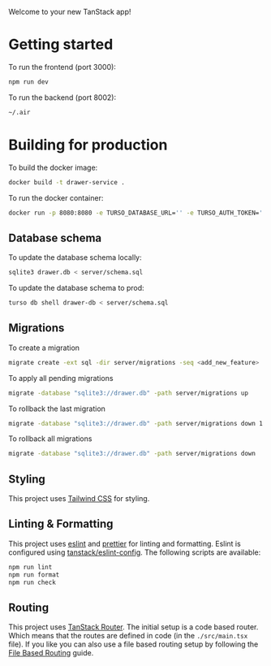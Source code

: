 Welcome to your new TanStack app!

# Getting started

To run the frontend (port 3000):
```bash
npm run dev
```

To run the backend (port 8002):
```bash
~/.air
```

# Building for production

To build the docker image:

```bash
docker build -t drawer-service .
```

To run the docker container:

```bash
docker run -p 8080:8080 -e TURSO_DATABASE_URL='' -e TURSO_AUTH_TOKEN='' -e FROM_EMAIL='' -e GMAIL_APP_PASSWORD='' -e ENV='' -e BASE_URL='' drawer-service
```

## Database schema

To update the database schema locally:

```bash
sqlite3 drawer.db < server/schema.sql
```

To update the database schema to prod:


```bash
turso db shell drawer-db < server/schema.sql
```

## Migrations

To create a migration

```bash
migrate create -ext sql -dir server/migrations -seq <add_new_feature>
```

To apply all pending migrations
```bash
migrate -database "sqlite3://drawer.db" -path server/migrations up
```

To rollback the last migration
```bash
migrate -database "sqlite3://drawer.db" -path server/migrations down 1
```

To rollback all migrations
```bash
migrate -database "sqlite3://drawer.db" -path server/migrations down
```

## Styling

This project uses [Tailwind CSS](https://tailwindcss.com/) for styling.

## Linting & Formatting

This project uses [eslint](https://eslint.org/) and [prettier](https://prettier.io/) for linting and formatting. Eslint is configured using [tanstack/eslint-config](https://tanstack.com/config/latest/docs/eslint). The following scripts are available:

```bash
npm run lint
npm run format
npm run check
```

## Routing

This project uses [TanStack Router](https://tanstack.com/router). The initial setup is a code based router. Which means that the routes are defined in code (in the `./src/main.tsx` file). If you like you can also use a file based routing setup by following the [File Based Routing](https://tanstack.com/router/latest/docs/framework/react/guide/file-based-routing) guide.
